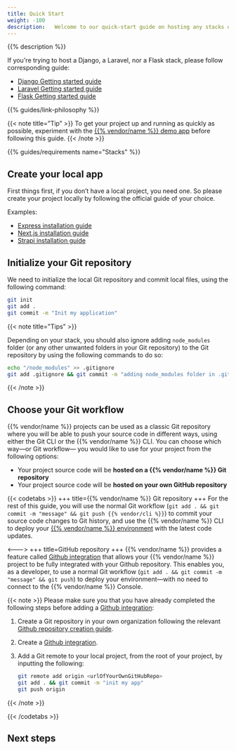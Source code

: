 ```yaml
---
title: Quick Start
weight: -100
description:   Welcome to our quick-start guide on hosting any stacks on {{< vendor/name >}} where we will demonstrate just how simple it is to host your projects on our PaaS. Follow the steps detailed below and you’ll have everything set up in no time.
---
```


{{% description %}}

If you're trying to host a Django, a Laravel, nor a Flask stack, please follow corresponding guide:

- [Django Getting started guide](../django/_index.md)
- [Laravel Getting started guide](../laravel/_index.md)
- [Flask Getting started guide](../flask/_index.md)

{{% guides/link-philosophy %}}

{{< note title=”Tip” >}}
To get your project up and running as quickly as possible, experiment with the [{{% vendor/name %}} demo app](https://console.upsun.com/projects/create-project/demo) before following this guide.
{{< /note >}}

{{% guides/requirements name="Stacks" %}}

## Create your local app

First things first, if you don’t have a local project, you need one. So please create your project locally by following the official guide of your choice.

Examples:
- [Express installation guide](https://expressjs.com/en/starter/installing.html)
- [Next.js installation guide](https://nextjs.org/docs/getting-started/installation)
- [Strapi installation guide](https://docs.strapi.io/dev-docs/installation)


## Initialize your Git repository

We need to initialize the local Git repository and commit local files, using the following command:

```bash {location="Terminal"}
git init
git add .
git commit -m "Init my application"
```

{{< note title="Tips" >}}

Depending on your stack, you should also ignore adding ``node_modules`` folder (or any other unwanted folders in your Git repository) to the Git repository by using the following commands to do so:

```bash {location="Terminal"}
echo "/node_modules" >> .gitignore
git add .gitignore && git commit -m "adding node_modules folder in .gitignore file"
```
{{< /note >}}

## Choose your Git workflow

{{% vendor/name %}} projects can be used as a classic Git repository where you will be able to push your source code in different ways, using either the Git CLI or the {{% vendor/name %}} CLI. You can choose which way—or Git workflow— you would like to use for your project from the following options:

- Your project source code will be **hosted on a {{% vendor/name %}} Git repository**
- Your project source code will be **hosted on your own GitHub repository**

{{< codetabs >}}
+++
title={{% vendor/name %}} Git repository
+++
For the rest of this guide, you will use the normal Git workflow (`git add . && git commit -m "message" && git push {{% vendor/cli %}}`) to commit your source code changes to Git history, and use the {{% vendor/name %}} CLI to deploy your [{{% vendor/name %}} environment](/environments.html) with the latest code updates.

<--->
+++
title=GitHub repository
+++
{{% vendor/name %}} provides a feature called [Github integration](integrations/source/github.md) that allows your {{% vendor/name %}} project to be fully integrated with your Github repository.
This enables you, as a developer, to use a normal Git workflow (`git add . && git commit -m "message" && git push`) to deploy your environment—with no need to connect to the {{% vendor/name %}} Console.

{{< note >}}
Please make sure you that you have already completed the following steps before adding a [Github integration](integrations/source/github.md):

1. Create a Git repository in your own organization following the relevant [Github repository creation guide](https://docs.github.com/en/repositories/creating-and-managing-repositories/creating-a-new-repository).
2. Create a [Github integration](integrations/source/github.md).
3. Add a Git remote to your local project, from the root of your project, by inputting the following:

    ```bash {location="Terminal"}
    git remote add origin <urlOfYourOwnGitHubRepo>
    git add . && git commit -m "init my app"
    git push origin
    ```
{{< /note >}}

{{< /codetabs >}}

## Next steps
